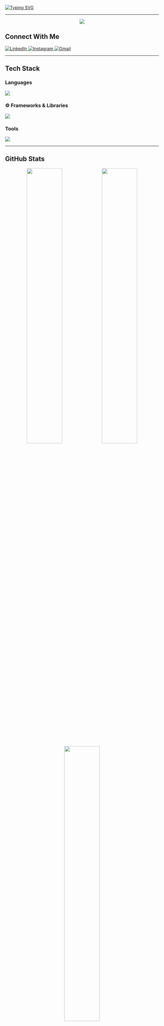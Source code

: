 [![Typing SVG](https://readme-typing-svg.demolab.com?font=Fira+Code&pause=1000&width=535&lines=Hi+👋+I'm+Aparnamol+K+S;Passionate+AI+and+Machine+Learning+enthusiast;Passionate+Web+Developer)](https://git.io/typing-svg)

---




<p align="center">
  <a href="https://github.com/Aparnamol-KS/github-readme-activity-graph">
    <img src="https://github-readme-activity-graph.vercel.app/graph?username=Aparnamol-KS&bg_color=0d1117&color=00e7ff&line=00e7ff&point=ffffff&area=true&hide_border=true" />
  </a>
</p>




## Connect With Me

<p> <a href="https://www.linkedin.com/in/aparnamol-ks/"> <img src="https://skillicons.dev/icons?i=linkedin" alt="LinkedIn" /> </a> <a href="https://instagram.com/_aparnamol_"> <img src="https://skillicons.dev/icons?i=instagram" alt="Instagram" /> </a> <a href="mailto:aparnamolks.off@gmail.com"> <img src="https://skillicons.dev/icons?i=gmail" alt="Gmail" /> </a> </p>

---

## Tech Stack

### Languages

  <p > <img src="https://skillicons.dev/icons?i=python,js,c,html,css,r" /> </p>


### ⚙️ Frameworks & Libraries

<p > <img src="https://skillicons.dev/icons?i=django,flask,bootstrap,react,express,sklearn,tailwind,nodejs" /> </p>

### Tools

<p > <img src="https://skillicons.dev/icons?i=git,github,vercel,mysql,postgres,mongodb,vscode,postman" /> </p>

---

## GitHub Stats

<p align="center">
  <img src="https://github-readme-stats.vercel.app/api?username=Aparnamol-KS&show_icons=true&theme=tokyonight&hide_border=true" width="48%" />
  <img src="https://streak-stats.demolab.com/?user=Aparnamol-KS&theme=radical&hide_border=true" width="48%" />
</p>

<p align="center">
  <img src="https://github-readme-stats.vercel.app/api/top-langs/?username=Aparnamol-KS&layout=compact&theme=tokyonight" width="48%" />
</p>

---

## GitHub Achievements

<p align="center">
  <img src="https://github-profile-trophy.vercel.app/?username=Aparnamol-KS&theme=radical&margin-w=10&no-frame=true" />
</p>

---

### Top Contributed Repo
![](https://github-contributor-stats.vercel.app/api?username=Aparnamol-KS&limit=5&theme=dark&combine_all_yearly_contributions=true)

---


## Dev Quote

<p align="center">
  <img src="https://quotes-github-readme.vercel.app/api?type=horizontal&theme=dark" />
</p>

---


